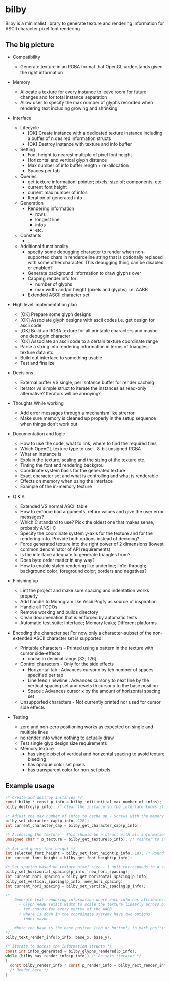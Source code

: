 # bilby
Bilby is a minimalist library to generate texture and rendering information for ASCII character pixel font rendering

## The big picture
- Compatibility
  + Generate texture in an RGBA format that OpenGL understands given the right information
- Memory
  + Allocate a texture for every instance to leave room for future changes and for total instance separation
  + Allow user to specify the max number of glyphs recorded when rendering text including growing and shrinking
- Interface
  + Lifecycle
    - [OK] Create instance with a dedicated texture instance including a buffer of n desired information structs
    - [OK] Destroy instance with texture and info buffer
  + Setting
    - Font height to nearest multiple of pixel font height
    - Horizontal and vertical glyph distance
    - Max number of info buffer length + re-allocation 
    - Spaces per tab
  + Queries
    - get texture information: pointer; pixels; size of; components, etc.
    - current font height
    - current max number of infos
    - Iteration of generated info
  + Generation
    - Rendering information
      + rows
      + longest line
      + infos
      + etc.
  + Constants
    - ...
  + Additional functionality
    - specify some debugging character to render when non-supported chars in renderdeline string
      that is optionally replaced with some other character. This debugging thing can be disabled or enabled?
    - Generate background information to draw glyphs over
    - Capping render info for:
      + number of glyphs
      + max width and/or height (pixels and glyphs) i.e. AABB
    - Extended ASCII character set

- High level implementation plan
  + [OK] Prepare some glyph designs
  + [OK] Associate glyph designs with ascii codes i.e. get design for ascii code
  + [OK] Build an RGBA texture for all printable characters and maybe one debuggin character
  + [OK] Associate an ascii code to a certain texture coordinate range
  + Parse a string into rendering information in terms of triangles; texture data etc.
  + Build out interface to something usable
  + Test and finalize

- Decisions
  + External buffer VS single, per isntance buffer for render caching
  + Iterator vs simple struct to iterate the instances as read-only alternative?
    Iterators will be annoying?

- Thoughts While working
  + Add error messages through a mechanism like strerror
  + Make sure memory is cleaned up properly in the setup sequence when things don't work out

- Documentation and logic
  + How to use the code, what to link, where to find the required files
  + Which OpenGL texture type to use - 8-bit unsigned RGBA
  + What an instance is
  + Explain the texture, scaling and the sizing of the texture etc.
  + Tinting the font and rendering backgrou
  + Coordinate system basis for the generated texture
  + Exact character set and what is controlling and what is renderable
  + Effects on memory when using the interface
  + Example of the in-memory texture

- Q & A
  + Extended VS normal ASCII table
  + How to enforce bad arguments, return values and give the user error messages?
  + Which C standard to use? Pick the oldest one that makes sense, probably ANSI-C
  + Specify the coordinate system y-axis for the texture and for the rendering info.
    Provide both options instead of deciding?
  + Force generated texture into the right power of 2 dimensions (lowest common denominator of API requirements)
  + Is the interface adequate to generate triangles from?
  + Does byte order matter in any way?
  + How to enable styled rendering like underline; lin1e-through; background color; foreground color; borders and negatives?

- Finishing up
  + Lint the project and make sure spacing and indentation works properly
  + Add handle to Monogram like Ascii Pngfy as source of inspiration
  + Handle all TODOs
  + Remove working and builds directory
  + Clean documenation that is enforced by automatic tests
  + Automatic test suite: Interface; Memory leaks; Different platforms

- Encoding the character set
For now only a character-subset of the non-extended ASCII character set is supported:
  + Printable characters   - Printed using a pattern in the texture with cursor side-effects
    - codse in decimal range [32; 126]
  + Control characters     - Only for the side effects
    - Horizontal tab      : Advances cursor x by teh number of spaces specified per tab
    - Line feed / newline : Advances cursor y to next line by the vertical spacing set and resets th
                            cursor x to the base position
    - Space               : Advances cursor x by the amount of horizontal spacing set
  + Unsupported characters - Not currently printed nor used for cursor side effects

- Testing
  + zero and non-zero positioning works as expected on single and multiple lines
  + no render info when nothing to actually draw
  + Test single glyp design size requirements
  + Memory texture
    - has single pixel of vertical and horizontal spacing to avoid texture bleeding
    - has opaque color set pixels
    - has transparent color for non-set pixels


## Example usage

```C
/* Create and destroy instances */
const bilby * const p_info = bilby_init(initial_max_number_of_infos);
bilby_destroy(p_info); /* Clear the instance so the interface knows if initialized or not */

/* Adjust the max number of infos to cache up - Screws with the memory when shrunk or used to often */
bilby_set_character_cap(p_info, 128);
int current_character_cap = bilby_get_character_cap(p_info);

/* Accessing the texture - This should be a struct with all information required for uploading the texture */
unsigned char * p_texture = bilby_get_texture(p_info); /* Pointer to start of texture - use RGBA with set transparency */

/* Set and query font height */
int selected_font_height = bilby_set_font_height(p_info, 18); /* Round to closest multiple of pixel font height */
int current_font_height = bilby_get_font_height(p_info);

/* Set spacing based on texture pixel size - 1 unit corresponds to a single texture pixel before scaling */
bilby_set_horizontal_spacing(p_info, new_hori_spacing);
int current_hori_spacing = bilby_get_horizontal_spacing(p_info);
bilby_set_vertical_spacing(p_info, new_hori_spacing);
int current_hori_spacing = bilby_set_vertical_spacing(p_info);

/*
    Generate text rendering information where each info has attributes:
      - Glyph AABB (exact width to scale the texture linearly across both axis)
      - tex coords for every vertex of the AABB
      ? where is down in the coordinate system? have two options?
      - index maybe

    Where the base is the base positon (top or bottom?) to mark positions as
*/
bilby_text_render_info(p_info, base_x, base_y);

/* Iterate to access the information structs */
const int infos_generated = bilby_glyphs_rendered(p_info);
while (bilby_has_render_info(p_info)) /* Re-sets iterator */
{
  const bilby_render_info * const p_render_info = bilby_next_render_info(p_info);
  /* Render here */
}

```
